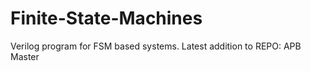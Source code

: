 # Finite-State-Machines
Verilog program for FSM based systems.
Latest addition to REPO: APB Master

